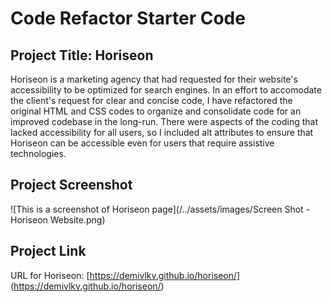 # Code Refactor Starter Code

## Project Title: Horiseon

Horiseon is a marketing agency that had requested for their website's accessibility to be optimized for search engines. In an effort to accomodate the client's request for clear and concise code, I have refactored the original HTML and CSS codes to organize and consolidate code for an improved codebase in the long-run. There were aspects of the coding that lacked accessibility for all users, so I included alt attributes to ensure that Horiseon can be accessible even for users that require assistive technologies.

## Project Screenshot
![This is a screenshot of Horiseon page](/../assets/images/Screen Shot - Horiseon Website.png)

## Project Link
URL for Horiseon: [https://demivlkv.github.io/horiseon/] (https://demivlkv.github.io/horiseon/)